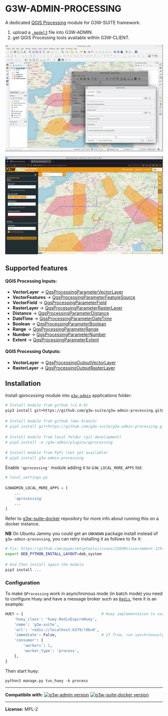 # G3W-ADMIN-PROCESSING

A dedicated [QGIS Processing](https://docs.qgis.org/3.28/en/docs/training_manual/processing/index.html) module for G3W-SUITE framework:

1. upload a [`.model3`](https://docs.qgis.org/3.28/en/docs/user_manual/processing/modeler.html) file into G3W-ADMIN.
2. get QGIS Processing tools available within G3W-CLIENT.

![QGIS desktop](doc/images/qgis.png)

![G3W-SUITE](doc/images/g3w-suite.png)

## Supported features

#### QGIS Processing Inputs:

- **VectorLayer** → [QgsProcessingParameterVectorLayer](https://qgis.org/pyqgis/3.2/core/Processing/QgsProcessingParameterVectorLayer.html)
- **VectorFeatures** → [QgsProcessingParameterFeatureSource](https://qgis.org/pyqgis/3.2/core/Processing/QgsProcessingParameterFeatureSource.html)
- **VectorField** → [QgsProcessingParameterField](https://qgis.org/pyqgis/3.2/core/Processing/QgsProcessingParameterField.html)
- **RasterLayer** → [QgsProcessingParameterRasterLayer](https://qgis.org/pyqgis/3.2/core/Processing/QgsProcessingParameterRasterLayer.html)
- **Distance** → [QgsProcessingParameterDistance](https://qgis.org/pyqgis/3.2/core/Processing/QgsProcessingParameterDistance.html) 
- **DateTime** → [QgsProcessingParameterDateTime](https://api.qgis.org/api/classQgsProcessingParameterDateTime.html) 
- **Boolean** → [QgsProcessingParameterBoolean](https://qgis.org/pyqgis/3.2/core/Processing/QgsProcessingParameterBoolean.html)
- **Range** → [QgsProcessingParameterRange](https://qgis.org/pyqgis/3.2/core/Processing/QgsProcessingParameterRange.html) 
- **Number** → [QgsProcessingParameterNumber](https://qgis.org/pyqgis/3.2/core/Processing/QgsProcessingParameterNumber.html) 
- **Extent** → [QgsProcessingParameterExtent](https://qgis.org/pyqgis/3.2/core/Processing/QgsProcessingParameterExtent.html)

#### QGIS Processing Outputs:

- **VectorLayer** → [QgsProcessingOutputVectorLayer](https://qgis.org/pyqgis/3.2/core/Processing/QgsProcessingOutputVectorLayer.html)
- **RasterLayer** → [QgsProcessingOutputRasterLayer](https://qgis.org/pyqgis/3.2/core/Processing/QgsProcessingOutputRasterLayer.html)


## Installation

Install *qprocessing* module into [`g3w-admin`](https://github.com/g3w-suite/g3w-admin/tree/v.3.6.x/g3w-admin) applications folder:

```sh
# Install module from github (v1.0.0)
pip3 install git+https://github.com/g3w-suite/g3w-admin-processing.git@v1.0.0

# Install module from github (dev branch)
# pip3 install git+https://github.com/g3w-suite/g3w-admin-processing.git@dev

# Install module from local folder (git development)
# pip3 install -e /g3w-admin/plugins/qprocessing

# Install module from PyPi (not yet available)
# pip3 install g3w-admin-processing
```

Enable `'qprocessing'` module adding it to `G3W_LOCAL_MORE_APPS` list:

```py
# local_settings.py

G3WADMIN_LOCAL_MORE_APPS = [
    ...
    'qprocessing'
    ...
]
```

Refer to [g3w-suite-docker](https://github.com/g3w-suite/g3w-suite-docker) repository for more info about running this on a docker instance.

**NB** On Ubuntu Jammy you could get an `UNKNOWN` package install instead of `g3w-admin-processing`, you can retry installing it as follows to fix it:

```sh
# Fix: https://github.com/pypa/setuptools/issues/3269#issuecomment-1254507377
export DEB_PYTHON_INSTALL_LAYOUT=deb_system

# And then install again the module
pip3 install ...
```

### Configuration
To make `QProcessing` work in asynchronous mode (in batch mode) you need to configure Huey and have a message broker such as [`Redis`](https://redis.io/), here it is an example:

```python
HUEY = {                                   # Huey implementation to use.
    'huey_class': 'huey.RedisExpireHuey',
    'name': 'g3w-suite',
    'url': 'redis://localhost:6379/?db=0',
    'immediate': False,                    # If True, run synchronously.
    'consumer': {
        'workers': 1,
        'worker_type': 'process',
    },
}
```

Then start huey:
```
python3 manage.py tun_huey -k process
```

---

**Compatibile with:**
[![g3w-admin version](https://img.shields.io/badge/g3w--admin-3.6-1EB300.svg?style=flat)](https://github.com/g3w-suite/g3w-admin/tree/v.3.6.x)
[![g3w-suite-docker version](https://img.shields.io/badge/g3w--suite--docker-3.6-1EB300.svg?style=flat)](https://github.com/g3w-suite/g3w-suite-docker/tree/v3.6.x)

---

**License:** MPL-2
